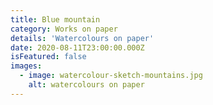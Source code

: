 ```yaml
---
title: Blue mountain
category: Works on paper
details: 'Watercolours on paper'
date: 2020-08-11T23:00:00.000Z
isFeatured: false
images:
  - image: watercolour-sketch-mountains.jpg
    alt: watercolours on paper
---
```

